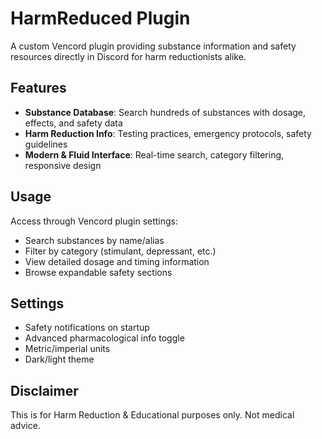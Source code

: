 # HarmReduced Plugin

A custom Vencord plugin providing substance information and safety resources directly in Discord for harm reductionists alike.


## Features

- **Substance Database**: Search hundreds of substances with dosage, effects, and safety data
- **Harm Reduction Info**: Testing practices, emergency protocols, safety guidelines
- **Modern & Fluid Interface**: Real-time search, category filtering, responsive design

## Usage

Access through Vencord plugin settings:

- Search substances by name/alias
- Filter by category (stimulant, depressant, etc.)
- View detailed dosage and timing information
- Browse expandable safety sections

## Settings

- Safety notifications on startup
- Advanced pharmacological info toggle
- Metric/imperial units
- Dark/light theme

## Disclaimer

This is for Harm Reduction & Educational purposes only. Not medical advice.

